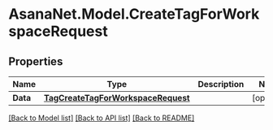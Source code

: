 # AsanaNet.Model.CreateTagForWorkspaceRequest

## Properties

Name | Type | Description | Notes
------------ | ------------- | ------------- | -------------
**Data** | [**TagCreateTagForWorkspaceRequest**](TagCreateTagForWorkspaceRequest.md) |  | [optional] 

[[Back to Model list]](../README.md#documentation-for-models) [[Back to API list]](../README.md#documentation-for-api-endpoints) [[Back to README]](../README.md)

